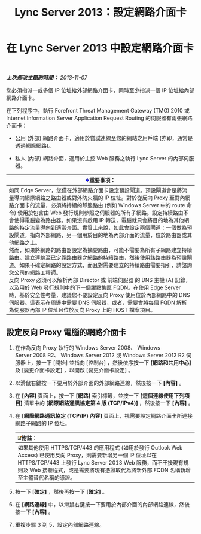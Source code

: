 ﻿---
title: Lync Server 2013：設定網路介面卡
TOCTitle: 設定網路介面卡
ms:assetid: 6519ed80-020f-47a3-851c-03dea5eac5d9
ms:mtpsurl: https://technet.microsoft.com/zh-tw/library/Gg429707(v=OCS.15)
ms:contentKeyID: 49291133
ms.date: 08/10/2015
mtps_version: v=OCS.15
ms.translationtype: HT
---

# 在 Lync Server 2013 中設定網路介面卡

 

_**上次修改主題的時間：** 2013-11-07_

您必須指派一或多個 IP 位址給外部網路介面卡，同時至少指派一個 IP 位址給內部網路介面卡。

在下列程序中，執行 Forefront Threat Management Gateway (TMG) 2010 或 Internet Information Server Application Request Routing 的伺服器有兩張網路介面卡：

  - 公用 (外部) 網路介面卡，適用於嘗試連線至您的網站之用戶端 (亦即，通常是透過網際網路)。

  - 私人 (內部) 網路介面，適用於主控 Web 服務之執行 Lync Server 的內部伺服器。

<table>
<thead>
<tr class="header">
<th><img src="images/Gg412908.important(OCS.15).gif" title="important" alt="important" />重要事項：</th>
</tr>
</thead>
<tbody>
<tr class="odd">
<td>如同 Edge Server，您僅在外部網路介面卡設定預設閘道。預設閘道會是將流量導向網際網路之路由器或對外防火牆的 IP 位址。對於從反向 Proxy 至對內網路介面卡的流量，必須將持續的靜態路由 (例如 Windows Server 中的 route 命令) 使用於包含由 Web 發行規則參照之伺服器的所有子網路。設定持續路由不會使得電腦變為路由器。如果沒有啟用 IP 轉送，電腦就只會將目的地為其他網路的特定流量導向到適當介面。實質上來說，如此會設定兩個閘道：一個做為預設閘道，指向外部網路，另一個用於目的地為內部介面的流量，位於路由器或其他網路之上。<br />
然而，如果將網路的路由器設定為摘要路由，可能不需要為所有子網路建立持續路由。建立連線至已定義路由器之網路的持續路由，然後使用該路由器為預設閘道。如果不確定網路的設定方式，而且對需要建立的持續路由需要指引，請諮詢您公司的網路工程師。<br />
反向 Proxy 必須可以解析內部 Director 或 前端伺服器 的 DNS 主機 (A) 記錄，以及用於 Web 發行規則中的下一個躍點集區 FQDN。在使用 Edge Server 時，基於安全性考量，建議您不要設定反向 Proxy 使用位於內部網路中的 DNS 伺服器。這表示在周邊中需要 DNS 伺服器，或者，需要會將每個 FQDN 解析為伺服器內部 IP 位址且位於反向 Proxy 上的 HOST 檔案項目。</td>
</tr>
</tbody>
</table>


## 設定反向 Proxy 電腦的網路介面卡

1.  在作為反向 Proxy 執行的 Windows Server 2008、 Windows Server 2008 R2、 Windows Server 2012 或 Windows Server 2012 R2 伺服器上，按一下 \[開始\] 並指向 \[控制台\] ，然後依序按一下 **\[網路和共用中心\]** 及 \[變更介面卡設定\] ，以開啟 \[變更介面卡設定\] 。

2.  以滑鼠右鍵按一下要用於外部介面的外部網路連線，然後按一下 **\[內容\]** 。

3.  在 **\[內容\]** 頁面上，按一下 **\[網路\]** 索引標籤，並按一下 **\[這個連線使用下列項目\]** 清單中的 **\[網際網路通訊協定第 4 版 (TCP/IPv4)\]** ，然後按一下 **\[內容\]** 。

4.  在 **\[網際網路通訊協定 (TCP/IP) 內容\]** 頁面上，視需要設定網路介面卡所連接網路子網路的 IP 位址。
    
    <table>
    <thead>
    <tr class="header">
    <th><img src="images/Gg398811.note(OCS.15).gif" title="note" alt="note" />附註：</th>
    </tr>
    </thead>
    <tbody>
    <tr class="odd">
    <td>如果其他使用 HTTPS/TCP/443 的應用程式 (如用於發行 Outlook Web Access) 已使用反向 Proxy，則需要新增另一個 IP 位址以在 HTTPS/TCP/443 上發行 Lync Server 2013 Web 服務，而不干擾現有規則及 Web 接聽程式，或是需要將現有憑證取代為將新外部 FQDN 名稱新增至主體替代名稱的憑證。</td>
    </tr>
    </tbody>
    </table>


5.  按一下 **\[確定\]** ，然後再按一下 **\[確定\]** 。

6.  在 **\[網路連線\]** 中，以滑鼠右鍵按一下要用於內部介面的內部網路連線，然後按一下 **\[內容\]** 。

7.  重複步驟 3 到 5，設定內部網路連線。

